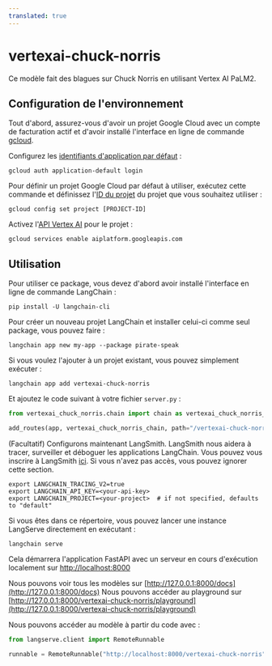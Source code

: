 ```yaml
---
translated: true
---
```


# vertexai-chuck-norris

Ce modèle fait des blagues sur Chuck Norris en utilisant Vertex AI PaLM2.

## Configuration de l'environnement

Tout d'abord, assurez-vous d'avoir un projet Google Cloud avec un compte de facturation actif et d'avoir installé l'interface en ligne de commande [gcloud](https://cloud.google.com/sdk/docs/install).

Configurez les [identifiants d'application par défaut](https://cloud.google.com/docs/authentication/provide-credentials-adc) :

```shell
gcloud auth application-default login
```

Pour définir un projet Google Cloud par défaut à utiliser, exécutez cette commande et définissez l'[ID du projet](https://support.google.com/googleapi/answer/7014113?hl=en) du projet que vous souhaitez utiliser :

```shell
gcloud config set project [PROJECT-ID]
```

Activez l'[API Vertex AI](https://console.cloud.google.com/apis/library/aiplatform.googleapis.com) pour le projet :

```shell
gcloud services enable aiplatform.googleapis.com
```

## Utilisation

Pour utiliser ce package, vous devez d'abord avoir installé l'interface en ligne de commande LangChain :

```shell
pip install -U langchain-cli
```

Pour créer un nouveau projet LangChain et installer celui-ci comme seul package, vous pouvez faire :

```shell
langchain app new my-app --package pirate-speak
```

Si vous voulez l'ajouter à un projet existant, vous pouvez simplement exécuter :

```shell
langchain app add vertexai-chuck-norris
```

Et ajoutez le code suivant à votre fichier `server.py` :

```python
from vertexai_chuck_norris.chain import chain as vertexai_chuck_norris_chain

add_routes(app, vertexai_chuck_norris_chain, path="/vertexai-chuck-norris")
```

(Facultatif) Configurons maintenant LangSmith.
LangSmith nous aidera à tracer, surveiller et déboguer les applications LangChain.
Vous pouvez vous inscrire à LangSmith [ici](https://smith.langchain.com/).
Si vous n'avez pas accès, vous pouvez ignorer cette section.

```shell
export LANGCHAIN_TRACING_V2=true
export LANGCHAIN_API_KEY=<your-api-key>
export LANGCHAIN_PROJECT=<your-project>  # if not specified, defaults to "default"
```

Si vous êtes dans ce répertoire, vous pouvez lancer une instance LangServe directement en exécutant :

```shell
langchain serve
```

Cela démarrera l'application FastAPI avec un serveur en cours d'exécution localement sur
[http://localhost:8000](http://localhost:8000)

Nous pouvons voir tous les modèles sur [http://127.0.0.1:8000/docs](http://127.0.0.1:8000/docs)
Nous pouvons accéder au playground sur [http://127.0.0.1:8000/vertexai-chuck-norris/playground](http://127.0.0.1:8000/vertexai-chuck-norris/playground)

Nous pouvons accéder au modèle à partir du code avec :

```python
from langserve.client import RemoteRunnable

runnable = RemoteRunnable("http://localhost:8000/vertexai-chuck-norris")
```
